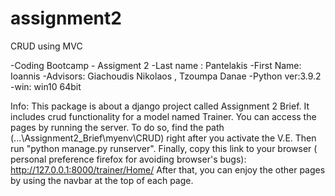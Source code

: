 # assignment2
CRUD using MVC

-Coding Bootcamp - Assigment 2 
-Last name : Pantelakis
-First Name: Ioannis
-Advisors: Giachoudis Nikolaos , Tzoumpa Danae 
-Python ver:3.9.2
-win: win10 64bit

Info:
This package is about a django project called Assignment 2 Brief. It includes crud functionality for a model named Trainer.
You can access the pages by running the server. To do so, find the path (...\Assignment2_Brief\myenv\CRUD) right after you activate the V.E.
Then run "python manage.py runserver". Finally, copy this link to your browser ( personal preference firefox for avoiding browser's bugs):
 http://127.0.0.1:8000/trainer/Home/
After that, you can enjoy the other pages by using the navbar at the top of each page.
